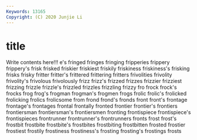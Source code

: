 ```yaml
---
Keywords: 13165
Copyright: (C) 2020 Junjie Li
---
```


# title

Write contents here!!!
e's 
fringed 
fringes 
fringing 
fripperies 
frippery
frippery's 
frisk 
frisked 
friskier 
friskiest 
friskily 
friskiness 
friskiness's 
frisking 
frisks
frisky 
fritter 
fritter's 
frittered 
frittering 
fritters 
frivolities 
frivolity 
frivolity's 
frivolous
frivolously 
frizz 
frizz's 
frizzed 
frizzes 
frizzier 
frizziest 
frizzing 
frizzle 
frizzle's
frizzled 
frizzles 
frizzling 
frizzy 
fro 
frock 
frock's 
frocks 
frog 
frog's
frogman 
frogman's 
frogmen 
frogs 
frolic 
frolic's 
frolicked 
frolicking 
frolics 
frolicsome
from 
frond 
frond's 
fronds 
front 
front's 
frontage 
frontage's 
frontages 
frontal
frontally 
fronted 
frontier 
frontier's 
frontiers 
frontiersman 
frontiersman's 
frontiersmen 
fronting 
frontispiece
frontispiece's 
frontispieces 
frontrunner 
frontrunner's 
frontrunners 
fronts 
frost 
frost's 
frostbit 
frostbite
frostbite's 
frostbites 
frostbiting 
frostbitten 
frosted 
frostier 
frostiest 
frostily 
frostiness 
frostiness's
frosting 
frosting's 
frostings 
frosts 
